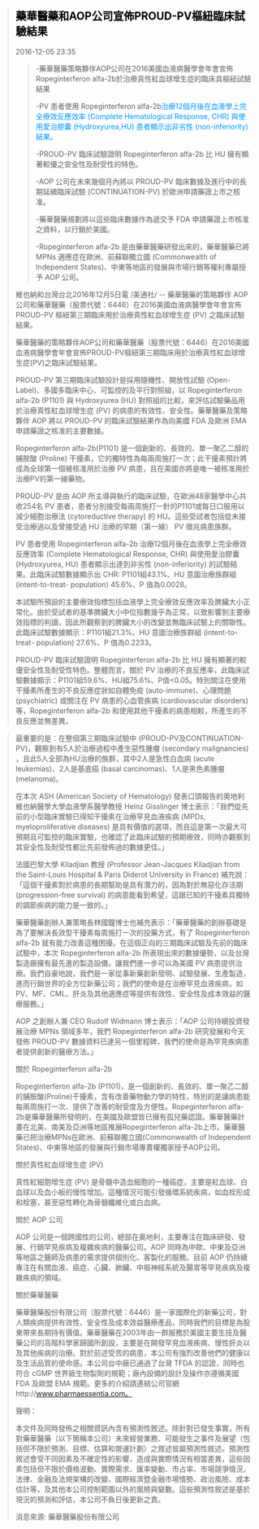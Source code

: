 ><font color = "#000000">藥華醫藥和AOP公司宣佈PROUD-PV樞紐臨床試驗結果</font>
>------
> 2016-12-05 23:35
>
>>-藥華醫藥策略夥伴AOP公司在2016美國血液病醫學會年會宣佈Ropeginterferon alfa-2b於治療真性紅血球增生症的臨床具樞紐試驗結果
>>
>>-PV 患者使用 Ropeginterferon alfa-2b<font color="#0099ff">治療12個月後在血液學上完全療效反應效率 (Complete Hematological Response, CHR) 與使用愛治膠囊 (Hydroxyurea,HU) 患者顯示出非劣性 (non-inferiority) 結果。</font>
>>
>>-PROUD-PV 臨床試驗證明 Ropeginterferon alfa-2b 比 HU 擁有顯著較優之安全性及耐受性的特色。
>>
>>-AOP 公司在未來幾個月內將以 PROUD-PV 臨床數據及進行中的長期延續臨床試驗 (CONTINUATION-PV) 於歐洲申請藥證上市之核准。
>>
>>-藥華醫藥規劃將以這些臨床數據作為遞交予 FDA 申請藥證上市核准之資料，以行銷於美國。
>>
>>-Ropeginterferon alfa-2b 是由藥華醫藥研發出來的，藥華醫藥已將 MPNs 適應症在歐洲、前蘇聯獨立國 (Commonwealth of Independent States)、中東等地區的發展與市場行銷等權利專屬授予 AOP 公司。
>
>維也納和台灣台北2016年12月5日電 /美通社/ -- 藥華醫藥的策略夥伴 AOP 公司和藥華醫藥（股票代號：6446）在2016美國血液病醫學會年會宣佈 PROUD-PV 樞紐第三期臨床用於治療真性紅血球增生症 (PV) 之臨床試驗結果。
>
>藥華醫藥的策略夥伴AOP公司和藥華醫藥（股票代號：6446）在2016美國血液病醫學會年會宣佈PROUD-PV樞紐第三期臨床用於治療真性紅血球增生症(PV)之臨床試驗結果。
>
>PROUD-PV 第三期臨床試驗設計是採用隨機性、開放性試驗 (Open-Label)、多國多臨床中心、可監控的及平行對照組，以 Ropeginterferon alfa-2b (P1101) 與 Hydroxyurea (HU) 對照組的比較，來評估試驗藥品用於治療真性紅血球增生症 (PV) 的病患的有效性、安全性。藥華醫藥及策略夥伴 AOP 將以 PROUD-PV 的臨床試驗結果作為向美國 FDA 及歐洲 EMA 申請藥證之核准的主要數據。
>
>Ropeginterferon alfa-2b(P1101) 是一個創新的、長效的、單一聚乙二醇的脯胺酸 (Proline) 干擾素，它的獨特性為每兩周施打一次；此干擾素預計將成為全球第一個被核准用於治療 PV 病患，且在美國亦將是唯一被核准用於治療PV的第一線藥物。
>
>PROUD-PV 是由 AOP 所主導與執行的臨床試驗，在歐洲48家醫學中心共收254名 PV 患者，患者分別接受每兩周施打一針的P1101或每日口服用以減少細胞治療法 (cytoreductive therapy) 的 HU。這些受試者包括從未接受治療過以及曾接受過 HU 治療的早期（第一線） PV 徵兆病患族群。
>
>PV 患者使用 Ropeginterferon alfa-2b 治療12個月後在血液學上完全療效反應效率 (Complete Hematological Response, CHR) 與使用愛治膠囊 (Hydroxyurea, HU) 患者顯示出達到非劣性 (non-inferiority) 的試驗結果。此臨床試驗數據顯示出 CHR: P1101組43.1%、HU 意圖治療族群組 (intent-to-treat- population) 45.6%、P 值為0.0028。
>
>本試驗所預設的主要療效指標包括血液學上完全療效反應效率及脾臟大小正常化。由於受試者的基準脾臟大小中位指數幾乎為正常，以致影響到主要療效指標的判讀，因此所觀察到的脾臟大小的改變並無臨床試驗上的關聯性。此臨床試驗數據顯示：P1101組21.3%、HU 意圖治療族群組 (intent-to-treat- population) 27.6%、P 值為0.2233。
>
>PROUD-PV 臨床試驗證明 Ropeginterferon alfa-2b 比 HU 擁有顯著的較優安全性及耐受性特色。整體而言，關於 PV 治療的不良反應率，此臨床試驗數據顯示：P1101組59.6%、HU組75.6%、P值<0.05。特別關注在使用干擾素所產生的不良反應症狀如自體免疫 (auto-immune)、心理問題 (psychiatric) 或關注在 PV 病患的心血管疾病 (cardiovascular disorders) 等，Ropeginterferon alfa-2b 和使用其他干擾素的病患相較，所產生的不良反應並無差異。

>最重要的是：在整個第三期臨床試驗中 (PROUD-PV及CONTINUATION-PV)，觀察到有5人於治療過程中產生惡性腫瘤 (secondary malignancies) ，且此5人全部為HU治療的族群，其中2人是急性白血病 (acute leukemias)、2人是基底癌 (basal carcinomas)、1人是黑色素腫瘤 (melanoma)。
>
>在本次 ASH (American Society of Hematology) 發表口頭報告的奧地利維也納醫學大學血液學系醫學教授 Heinz Gisslinger 博士表示：「我們從先前的小型臨床實驗已得知干擾素在治療罕見血液疾病 (MPDs, myeloproliferative diseases) 是具有價值的選項，而且這是第一次最大可預期且可監控的臨床實驗，也確認了此臨床試驗的預期療效，同時亦觀察到其安全性及耐受性都比先前發佈過的數據更佳。」
>
>法國巴黎大學 Kiladjian 教授 (Professor Jean-Jacques Kiladjian from the Saint-Louis Hospital & Paris Diderot University in France) 補充說：「這個干擾素對於病患的長期幫助是具有潛力的，因為對於無惡化存活期 (progression-free survival) 的病患能看到希望，這跟已知的干擾素具獨特的調節疾病的能力是一致的。」
>
>藥華醫藥創辦人兼策略長林國鐘博士也補充表示：「藥華醫藥的創辦基礎是為了要解決長效型干擾素每周施打一次的投藥方式，有了 Ropeginterferon alfa-2b 就有能力改善這種困擾。在這個正向的三期臨床試驗及先前的臨床試驗中，本次 Ropeginterferon alfa-2b 所表現出來的數據優勢，以及台灣製造廠擁有最先進的製造設備，讓我們進一步可以為美國 PV 病患提供治療。我們自豪地說，我們是一家從事新藥創新發明、試驗發展、生產製造，進而行銷世界的全方位新藥公司；我們的使命是在治療罕見血液疾病，如 PV、MF、CML、肝炎及其他適應症等提供有效性、安全性及成本效益的醫療服務。」
>
>AOP 之創辦人兼 CEO Rudolf Widmann 博士表示：「AOP 公司持續投資發展治療 MPNs 領域多年，我們 Ropeginterferon alfa-2b 研究發展和今天發佈 PROUD-PV 數據資料已達另一個里程碑，我們的使命是為罕見疾病患者提供創新的醫療方法。」
>
>關於 Ropeginterferon alfa-2b
>
>Ropeginterferon alfa-2b (P1101)，是一個創新的、長效的、單一聚乙二醇的脯胺酸(Proline)干擾素，含有改善藥物動力學的特性，特別的是讓病患能每兩周施打一次、提供了改善的耐受度及方便性。Ropeginterferon alfa-2b是藥華醫藥所發明的，在美國及歐盟皆已擁有孤兒藥認證。藥華醫藥計畫在北美、南美及亞洲等地區推展Ropeginterferon alfa-2b上市。藥華醫藥已把治療MPNs在歐洲、前蘇聯獨立國(Commonwealth of Independent States)、中東等地區的發展與行銷市場專賣權獨家授予AOP公司。
>
>關於真性紅血球增生症 (PV)
>
>真性紅細胞增生症 (PV) 是骨髓中造血細胞的一種癌症，主要是紅血球、白血球以及血小板的慢性增加。這種情況可能引發循環系統疾病，如血栓形成和栓塞，甚至惡性轉化為骨髓纖維化或白血病。
>
>關於 AOP 公司
>
>AOP 公司是一個跨國性的公司，總部在奧地利，主要專注在臨床研發、發展、行銷罕見疾病及複雜疾病的醫藥公司。AOP 同時為中歐、中東及亞洲等地區之醫師及病患的需求提供個別化、客製化的服務。目前 AOP 仍持續專注在有關血液、癌症、心臟、肺臟、中樞神經系統及腸胃等罕見疾病及複雜疾病的領域。
>
>關於藥華醫藥
>
>藥華醫藥股份有限公司（股票代號：6446）是一家國際化的新藥公司，對人類疾病提供有效性、安全性及成本效益醫療產品，同時我們的目標是為股東帶來長期持有價值。藥華醫藥在2003年由一群服務於美國主要生技及醫藥公司的高階科學家歸國所創設，主要是在開發罕見血液疾病、慢性肝炎以及其他疾病的治療。對於前述受苦的病患，本公司有強烈改善他們的健康以及生活品質的使命感。本公司台中廠已通過了台灣 TFDA 的認證，同時也符合 cGMP 世界級生物製劑的規範；廠內設備的設計及操作亦遵循美國 FDA 及歐盟 EMA 規範。更多的介紹請連結公司官網http://www.pharmaessentia.com。
>
>聲明：
>
>本文件及同時發佈之相關資訊內含有預測性敘述。除針對已發生事實，所有對藥華醫藥（以下簡稱本公司）未來經營業務、可能發生之事件及展望（包括但不限於預測、目標、估算和營運計劃）之敘述皆屬預測性敘述。預測性敘述會受不同因素及不確定性的影響，造成與實際情況有相當差異，這些因素包括但不限於價格波動、實際需求、匯率變動、市占率、市場競爭情況，法律、金融及法規架構的改變、國際經濟暨金融市場情勢、政治風險、成本估計等，及其他本公司控制範圍以外的風險與變數。這些預測性敘述是基於現況的預測和評估，本公司不負日後更新之責。
>
>消息來源: 藥華醫藥股份有限公司

